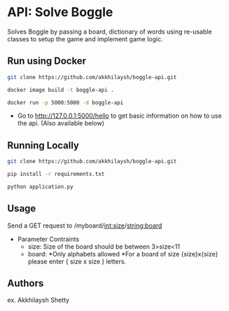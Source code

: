 # API: Solve Boggle
Solves Boggle by passing a board, dictionary of words using re-usable classes to setup the game and implement game logic. 


## Run using Docker

```bash
git clone https://github.com/akkhilaysh/boggle-api.git
```

```bash
docker image build -t boggle-api .
```

```bash
docker run -p 5000:5000 -d boggle-api
```

* Go to http://127.0.0.1:5000/hello to get basic information on how to use the api. (Also available below)


## Running Locally

```bash
git clone https://github.com/akkhilaysh/boggle-api.git
```

```bash
pip install -r requirements.txt
```

```bash
python application.py
```

## Usage

Send a GET request to /myboard/<int:size>/<string:board>

* Parameter Contraints
    * size: Size of the board should be between 3>size<11
    * board:
        *Only alphabets allowed
        *For a board of size {size}x{size} please enter { size x size } letters.


## Authors

ex. Akkhilaysh Shetty